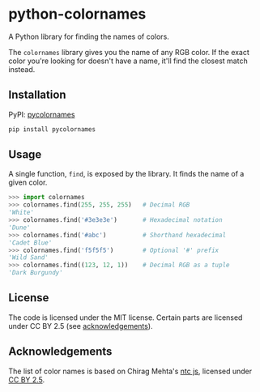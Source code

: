 # python-colornames

A Python library for finding the names of colors.

The `colornames` library gives you the name of any RGB color. If the exact color you're looking for doesn't have a name, it'll find the closest match instead.


## Installation

PyPI: [pycolornames](https://pypi.org/project/pycolornames/)

```sh
pip install pycolornames
```


## Usage

A single function, `find`, is exposed by the library. It finds the name of a given color.

```python
>>> import colornames
>>> colornames.find(255, 255, 255)   # Decimal RGB
'White'
>>> colornames.find('#3e3e3e')       # Hexadecimal notation
'Dune'
>>> colornames.find('#abc')          # Shorthand hexadecimal
'Cadet Blue'
>>> colornames.find('f5f5f5')        # Optional '#' prefix
'Wild Sand'
>>> colornames.find((123, 12, 1))    # Decimal RGB as a tuple
'Dark Burgundy'
```


## License

The code is licensed under the MIT license.
Certain parts are licensed under CC BY 2.5 (see [acknowledgements](#acknowledgements)).


## Acknowledgements

The list of color names is based on Chirag Mehta's [ntc js](http://chir.ag/projects/ntc), licensed under [CC BY 2.5](https://creativecommons.org/licenses/by/2.5/).
